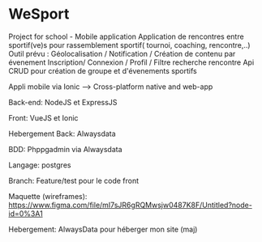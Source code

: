 # WeSport
Project for school - Mobile application
Application de rencontres entre sportif(ve)s pour rassemblement sportif( tournoi, coaching, rencontre,..)
Outil prévu :
Géolocalisation / Notification / Création de contenu par évenement
Inscription/ Connexion / Profil / Filtre recherche rencontre
Api CRUD pour création de groupe et d'évenements sportifs

Appli mobile via Ionic --> Cross-platform native and web-app

Back-end: NodeJS et ExpressJS

Front: VueJS et Ionic

Hebergement Back: Alwaysdata

BDD: Phppgadmin via Alwaysdata

Langage: postgres

Branch: Feature/test pour le code front

Maquette (wireframes): https://www.figma.com/file/mI7sJR6gRQMwsjw0487K8F/Untitled?node-id=0%3A1

Hebergement: AlwaysData pour héberger mon site (maj)




